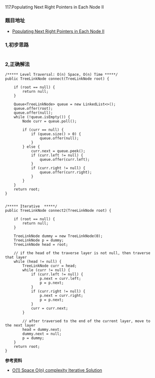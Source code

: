 117.Populating Next Right Pointers in Each Node II

### 题目地址
- [Populating Next Right Pointers in Each Node II](https://leetcode.com/problems/populating-next-right-pointers-in-each-node-ii/)

### 1,初步思路

```

```

### 2,正确解法

```
/***** Level Traversal: O(n) Space, O(n) Time *****/
public TreeLinkNode connect(TreeLinkNode root) {

    if (root == null) {
        return null;
    }

    Queue<TreeLinkNode> queue = new LinkedList<>();
    queue.offer(root);
    queue.offer(null);
    while (!queue.isEmpty()) {
        Node curr = queue.poll();

        if (curr == null) {
            if (queue.size() > 0) {
                queue.offer(null);
            }
        } else {
            curr.next = queue.peek();
            if (curr.left != null) {
                queue.offer(curr.left);
            }
            if (curr.right != null) {
                queue.offer(curr.right);
            }
        }
    }
    return root;
}


/***** Iterative  *****/
public TreeLinkNode connect2(TreeLinkNode root) {

    if (root == null) {
        return null;
    }

    TreeLinkNode dummy = new TreeLinkNode(0);
    TreeLinkNode p = dummy;
    TreeLinkNode head = root;
    
    // if the head of the traverse layer is not null, then traverse that layer
    while (head != null) {
        TreeLinkNode curr = head;
        while (curr != null) {
            if (curr.left != null) {
                p.next = curr.left;
                p = p.next;
            }
            if (curr.right != null) {
                p.next = curr.right;
                p = p.next;
            }
            curr = curr.next;
        }

        // after traversed to the end of the current layer, move to the next layer
        head = dummy.next;
        dummy.next = null;
        p = dummy;
    }
    return root;
}
```

**参考资料**
- [O(1) Space O(n) complexity Iterative Solution](https://leetcode.com/problems/populating-next-right-pointers-in-each-node-ii/discuss/37828/O(1)-space-O(n)-complexity-Iterative-Solution)
